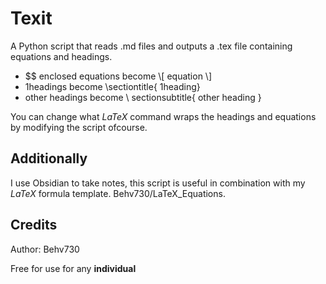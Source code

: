 # Texit
A Python script that reads .md files and outputs a .tex file containing equations and headings.
- \$\$ enclosed equations become \\[ equation \\]
- 1headings become \\sectiontitle{ 1heading}
- other headings become \\ sectionsubtitle{ other heading }

You can change what $LaTeX$ command wraps the headings and equations by modifying the script ofcourse.

## Additionally
I use Obsidian to take notes,
this script is useful in combination with my $LaTeX$ formula template. Behv730/LaTeX_Equations.

## Credits
Author: Behv730

Free for use for any **individual**